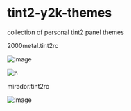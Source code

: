 # tint2-y2k-themes
collection of personal tint2 panel themes

2000metal.tint2rc

![image](https://user-images.githubusercontent.com/61057195/165836844-67c903e8-13cd-4f83-958b-be6e3c727ccf.png)

![h](https://user-images.githubusercontent.com/61057195/165836191-c6465d64-a368-4f2a-a871-cc45596cc6c3.png)

mirador.tint2rc 

![image](https://user-images.githubusercontent.com/61057195/165836730-a1aa5d76-b492-475e-b952-31be58824be2.png)

